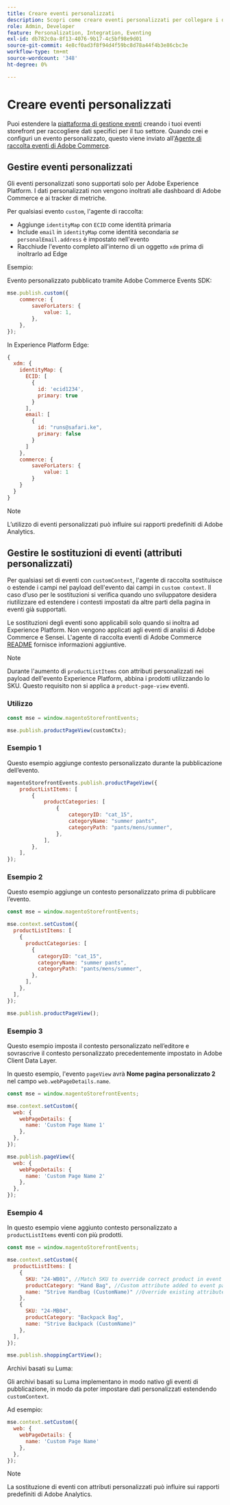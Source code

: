 ```yaml
---
title: Creare eventi personalizzati
description: Scopri come creare eventi personalizzati per collegare i dati di Adobe Commerce ad altri prodotti Adobe DX.
role: Admin, Developer
feature: Personalization, Integration, Eventing
exl-id: db782c0a-8f13-4076-9b17-4c5bf98e9d01
source-git-commit: 4e8cf0ad3f8f94d4f59bc8d78a44f4b3e86cbc3e
workflow-type: tm+mt
source-wordcount: '348'
ht-degree: 0%

---
```


# Creare eventi personalizzati

Puoi estendere la [piattaforma di gestione eventi](events.md) creando i tuoi eventi storefront per raccogliere dati specifici per il tuo settore. Quando crei e configuri un evento personalizzato, questo viene inviato all&#39;[Agente di raccolta eventi di Adobe Commerce](https://github.com/adobe/commerce-events/tree/main/packages/storefront-events-collector).

## Gestire eventi personalizzati

Gli eventi personalizzati sono supportati solo per Adobe Experience Platform. I dati personalizzati non vengono inoltrati alle dashboard di Adobe Commerce e ai tracker di metriche.

Per qualsiasi evento `custom`, l&#39;agente di raccolta:

- Aggiunge `identityMap` con `ECID` come identità primaria
- Include `email` in `identityMap` come identità secondaria _se_ `personalEmail.address` è impostato nell&#39;evento
- Racchiude l&#39;evento completo all&#39;interno di un oggetto `xdm` prima di inoltrarlo ad Edge

Esempio:

Evento personalizzato pubblicato tramite Adobe Commerce Events SDK:

```javascript
mse.publish.custom({
    commerce: {
        saveForLaters: {
            value: 1,
        },
    },
});
```

In Experience Platform Edge:

```javascript
{
  xdm: {
    identityMap: {
      ECID: [
        {
          id: 'ecid1234',
          primary: true
        }
      ],
      email: [
        {
          id: "runs@safari.ke",
          primary: false
        }
      ]
    },
    commerce: {
        saveForLaters: {
            value: 1
        }
    }
  }
}
```

>[!NOTE]
>
> L’utilizzo di eventi personalizzati può influire sui rapporti predefiniti di Adobe Analytics.

## Gestire le sostituzioni di eventi (attributi personalizzati)

Per qualsiasi set di eventi con `customContext`, l&#39;agente di raccolta sostituisce o estende i campi nel payload dell&#39;evento dai campi in `custom context`. Il caso d’uso per le sostituzioni si verifica quando uno sviluppatore desidera riutilizzare ed estendere i contesti impostati da altre parti della pagina in eventi già supportati.

Le sostituzioni degli eventi sono applicabili solo quando si inoltra ad Experience Platform. Non vengono applicati agli eventi di analisi di Adobe Commerce e Sensei. L&#39;agente di raccolta eventi di Adobe Commerce [README](https://github.com/adobe/commerce-events/blob/e34bcfc0deca8d5ac1f9310fc1ee4c1becf4ffbb/packages/storefront-events-collector/README.md) fornisce informazioni aggiuntive.

>[!NOTE]
>
>Durante l&#39;aumento di `productListItems` con attributi personalizzati nei payload dell&#39;evento Experience Platform, abbina i prodotti utilizzando lo SKU. Questo requisito non si applica a `product-page-view` eventi.

### Utilizzo

```javascript
const mse = window.magentoStorefrontEvents;

mse.publish.productPageView(customCtx);
```

### Esempio 1

Questo esempio aggiunge contesto personalizzato durante la pubblicazione dell’evento.

```javascript
magentoStorefrontEvents.publish.productPageView({
    productListItems: [
        {
            productCategories: [
                {
                    categoryID: "cat_15",
                    categoryName: "summer pants",
                    categoryPath: "pants/mens/summer",
                },
            ],
        },
    ],
});
```

### Esempio 2

Questo esempio aggiunge un contesto personalizzato prima di pubblicare l’evento.

```javascript
const mse = window.magentoStorefrontEvents;

mse.context.setCustom({
  productListItems: [
    {
      productCategories: [
        {
          categoryID: "cat_15",
          categoryName: "summer pants",
          categoryPath: "pants/mens/summer",
        },
      ],
    },
  ],
});

mse.publish.productPageView();
```

### Esempio 3

Questo esempio imposta il contesto personalizzato nell’editore e sovrascrive il contesto personalizzato precedentemente impostato in Adobe Client Data Layer.

In questo esempio, l&#39;evento `pageView` avrà **Nome pagina personalizzato 2** nel campo `web.webPageDetails.name`.

```javascript
const mse = window.magentoStorefrontEvents;

mse.context.setCustom({
  web: {
    webPageDetails: {
      name: 'Custom Page Name 1'
    },
  },
});

mse.publish.pageView({
  web: {
    webPageDetails: {
      name: 'Custom Page Name 2'
    },
  },
});
```

### Esempio 4

In questo esempio viene aggiunto contesto personalizzato a `productListItems` eventi con più prodotti.

```javascript
const mse = window.magentoStorefrontEvents;

mse.context.setCustom({
  productListItems: [
    {
      SKU: "24-WB01", //Match SKU to override correct product in event payload
      productCategory: "Hand Bag", //Custom attribute added to event payload
      name: "Strive Handbag (CustomName)" //Override existing attribute with custom value in event payload
    },
    {
      SKU: "24-MB04",
      productCategory: "Backpack Bag",
      name: "Strive Backpack (CustomName)"
    },
  ],
});

mse.publish.shoppingCartView();
```

Archivi basati su Luma:

Gli archivi basati su Luma implementano in modo nativo gli eventi di pubblicazione, in modo da poter impostare dati personalizzati estendendo `customContext`.

Ad esempio:

```javascript
mse.context.setCustom({
  web: {
    webPageDetails: {
      name: 'Custom Page Name'
    },
  },
});
```

>[!NOTE]
>
> La sostituzione di eventi con attributi personalizzati può influire sui rapporti predefiniti di Adobe Analytics.
